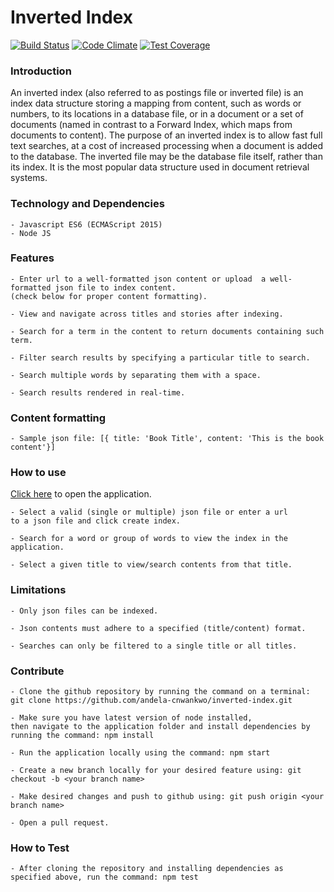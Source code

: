 # Inverted Index

[![Build Status](https://travis-ci.org/andela-cnwankwo/inverted-index.svg?branch=refactor-code)](https://travis-ci.org/andela-cnwankwo/inverted-index) [![Code Climate](https://codeclimate.com/github/andela-cnwankwo/inverted-index/badges/gpa.svg)](https://codeclimate.com/github/andela-cnwankwo/inverted-index) [![Test Coverage](https://codeclimate.com/github/andela-cnwankwo/inverted-index/badges/coverage.svg)](https://codeclimate.com/github/andela-cnwankwo/inverted-index/coverage)

### Introduction
An inverted index (also referred to as postings file or inverted file) is an index data structure storing a mapping from content, such as words or numbers, to its locations in a database file, or in a document or a set of documents (named in contrast to a Forward Index, which maps from documents to content). The purpose of an inverted index is to allow fast full text searches, at a cost of increased processing when a document is added to the database. The inverted file may be the database file itself, rather than its index. It is the most popular data structure used in document retrieval systems.

### Technology and Dependencies
    - Javascript ES6 (ECMAScript 2015)
    - Node JS

### Features
    - Enter url to a well-formatted json content or upload  a well-formatted json file to index content.
    (check below for proper content formatting).

    - View and navigate across titles and stories after indexing.

    - Search for a term in the content to return documents containing such term.

    - Filter search results by specifying a particular title to search.

    - Search multiple words by separating them with a space.

    - Search results rendered in real-time.

### Content formatting
    - Sample json file: [{ title: 'Book Title', content: 'This is the book content'}]

### How to use
 [Click here](https://inverted-index-develop.herokuapp.com/) to open the application.

    - Select a valid (single or multiple) json file or enter a url 
    to a json file and click create index.

    - Search for a word or group of words to view the index in the application.

    - Select a given title to view/search contents from that title.

### Limitations
    - Only json files can be indexed.

    - Json contents must adhere to a specified (title/content) format.

    - Searches can only be filtered to a single title or all titles.

### Contribute
    - Clone the github repository by running the command on a terminal: git clone https://github.com/andela-cnwankwo/inverted-index.git

    - Make sure you have latest version of node installed, 
    then navigate to the application folder and install dependencies by running the command: npm install

    - Run the application locally using the command: npm start

    - Create a new branch locally for your desired feature using: git checkout -b <your branch name>

    - Make desired changes and push to github using: git push origin <your branch name>

    - Open a pull request.

### How to Test
    - After cloning the repository and installing dependencies as specified above, run the command: npm test